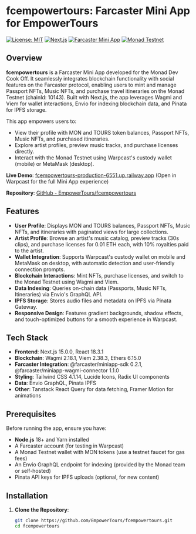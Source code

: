 # fcempowertours: Farcaster Mini App for EmpowerTours

[![License: MIT](https://img.shields.io/badge/License-MIT-yellow.svg)](https://opensource.org/licenses/MIT)
[![Next.js](https://img.shields.io/badge/Next.js-15.0.0-black.svg)](https://nextjs.org/)
[![Farcaster Mini App](https://img.shields.io/badge/Farcaster-Mini%20App-blue.svg)](https://miniapps.farcaster.xyz/)
[![Monad Testnet](https://img.shields.io/badge/Monad-Testnet-green.svg)](https://monad.xyz/)

## Overview

**fcempowertours** is a Farcaster Mini App developed for the Monad Dev Cook Off. It seamlessly integrates blockchain functionality with social features on the Farcaster protocol, enabling users to mint and manage Passport NFTs, Music NFTs, and purchase travel itineraries on the Monad Testnet (chainId: 10143). Built with Next.js, the app leverages Wagmi and Viem for wallet interactions, Envio for indexing blockchain data, and Pinata for IPFS storage.

This app empowers users to:
- View their profile with MON and TOURS token balances, Passport NFTs, Music NFTs, and purchased itineraries.
- Explore artist profiles, preview music tracks, and purchase licenses directly.
- Interact with the Monad Testnet using Warpcast's custody wallet (mobile) or MetaMask (desktop).

**Live Demo**: [fcempowertours-production-6551.up.railway.app](https://fcempowertours-production-6551.up.railway.app) (Open in Warpcast for the full Mini App experience)

**Repository**: [GitHub - EmpowerTours/fcempowertours](https://github.com/EmpowerTours/fcempowertours)

## Features

- **User Profile**: Displays MON and TOURS balances, Passport NFTs, Music NFTs, and itineraries with paginated views for large collections.
- **Artist Profile**: Browse an artist's music catalog, preview tracks (30s clips), and purchase licenses for 0.01 ETH each, with 10% royalties paid to the artist.
- **Wallet Integration**: Supports Warpcast's custody wallet on mobile and MetaMask on desktop, with automatic detection and user-friendly connection prompts.
- **Blockchain Interactions**: Mint NFTs, purchase licenses, and switch to the Monad Testnet using Wagmi and Viem.
- **Data Indexing**: Queries on-chain data (Passports, Music NFTs, Itineraries) via Envio's GraphQL API.
- **IPFS Storage**: Stores audio files and metadata on IPFS via Pinata Gateway.
- **Responsive Design**: Features gradient backgrounds, shadow effects, and touch-optimized buttons for a smooth experience in Warpcast.

## Tech Stack

- **Frontend**: Next.js 15.0.0, React 18.3.1
- **Blockchain**: Wagmi 2.18.1, Viem 2.38.3, Ethers 6.15.0
- **Farcaster Integration**: @farcaster/miniapp-sdk 0.2.1, @farcaster/miniapp-wagmi-connector 1.1.0
- **Styling**: Tailwind CSS 4.1.14, Lucide Icons, Radix UI components
- **Data**: Envio GraphQL, Pinata IPFS
- **Other**: Tanstack React Query for data fetching, Framer Motion for animations

## Prerequisites

Before running the app, ensure you have:
- **Node.js** 18+ and Yarn installed
- A Farcaster account (for testing in Warpcast)
- A Monad Testnet wallet with MON tokens (use a testnet faucet for gas fees)
- An Envio GraphQL endpoint for indexing (provided by the Monad team or self-hosted)
- Pinata API keys for IPFS uploads (optional, for new content)

## Installation

1. **Clone the Repository**:
   ```bash
   git clone https://github.com/EmpowerTours/fcempowertours.git
   cd fcempowertours
